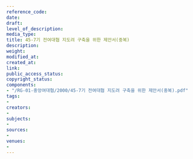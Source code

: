 ```yaml
---
reference_code: 
date: 
draft: 
level_of_description: 
media_type: 
title: 45-7기 전여대협 지도려 구축을 위한 제안서(중복)
description: 
weight: 
modified_at: 
created_at: 
link: 
public_access_status: 
copyright_status: 
components:
- "/RG-01-중앙여대협/2000/45-7기 전여대협 지도려 구축을 위한 제안서(중복).pdf"
tags:
- 
creators:
- 
subjects:
- 
sources:
- 
venues:
- 
---
```

